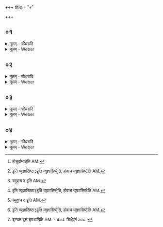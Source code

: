 +++
title = "२"

+++


## ०१
<details><summary>मूलम् - श्रीधरादि</summary>

त्र᳘याः प्प्राजापत्याः᳘॥  
प्प्रजा᳘पतौ पित᳘रि ब्ब्रह्मच᳘र्य्यमूषुर्द्देवा᳘ मनु᳘ष्या ऽअ᳘सुराः॥
</details>

<details><summary>मूलम् - Weber</summary>

त्र᳘याः प्राजापत्याः᳟॥  
प्रजा᳘पतौ पित᳘रि ब्रह्मच᳘र्यमूषुर्देवा᳘ मनुॗष्या अ᳘सुराः॥
</details>

## ०२
<details><summary>मूलम् - श्रीधरादि</summary>

(ऽ) उषित्वा᳘ ब्ब्रह्मच᳘र्य्यन्देवा᳘ ऽऊचुः॥  
(र्ब्ब्र᳘) ब्र᳘वीतु नो भ᳘वानि᳘ति ते᳘भ्यो हैत᳘दक्ष᳘रमुवाच द ऽइ᳘ति᳘ व्व्यज्ञासिष्टा३ ऽइ᳘ति᳘[[!!]] व्व्यज्ञासिष्मे᳘ति[[!!]] होचुर्द्दा᳘म्यते᳘ति न ऽआत्थेत्योमि᳘ति होवाच᳘ व्व्यज्ञासिष्टे᳘ति[[!!]]॥ शतम् ७५००॥
</details>

<details><summary>मूलम् - Weber</summary>

उषित्वा᳘ ब्रह्मच᳘र्यं देवा᳘ ऊचुः॥  
ब्र᳘वीतु नो भ᳘वानि᳘ति ते᳘भ्यो हैत᳘दक्ष᳘रमुवाच द इ᳘ति व्य᳘ज्ञासिष्टा३ इ᳘ति व्य᳘ज्ञासिष्मे᳘ति होचुर्दा᳘म्यते᳘ति [^wbr_1] न आत्थेत्योमि᳘ति होवाच व्य᳘ज्ञासिष्टे᳘ति [^wbr_2] ॥  

[^wbr_1]: होचुर्दाम्यते᳘ति AM. 
[^wbr_2]: इ᳘ति व्य᳘ज्ञासिष्टा३इ᳘ति व्य᳘ज्ञासिष्मे᳘ति, होवाच व्य᳘ज्ञासिष्टेति AM.
</details>

## ०३
<details><summary>मूलम् - श्रीधरादि</summary>

(त्य᳘) अ᳘थ हैनम्मनु᳘ष्या ऽऊचुः॥  
(र्ब्ब्र᳘) ब्र᳘वीतु नो भवानि᳘ति ते᳘भ्यो हैत᳘दे᳘वाक्ष᳘रमुवाच द ऽइ᳘ति व्व्यज्ञासिष्टा३ ऽइ᳘ति᳘[[!!]] व्व्यज्ञासिष्मे᳘ति[[!!]] होचुर्द्द᳘त्तेति[[!!]] न ऽआत्थेत्योमि᳘ति होवाच᳘ व्व्यज्ञासिष्टे᳘ति[[!!]]॥
</details>

<details><summary>मूलम् - Weber</summary>

अ᳘थ हैनम् मनुॗष्या ऊचुः॥  
ब्र᳘वीतु नो भवानि᳘ति ते᳘भ्यो हैत᳘देॗवाक्ष᳘रमुवाच द इ᳘ति [^wbr_3] व्य᳘ज्ञासिष्टा३ इ᳘ति व्य᳘ज्ञा᳘सिष्मे᳘ति होचुर्दत्ते᳘ति न आत्थेत्योमि᳘ति होवाच व्य᳘ज्ञासिष्टे᳘ति [^wbr_4] ॥  

[^wbr_3]: रमुवा᳘च द इ᳘ति AM. 
[^wbr_4]: इ᳘ति व्य᳘ज्ञासिष्टा३इ᳘ति व्य᳘ज्ञासिष्मे᳘ति, होवाच व्य᳘ज्ञासिष्टेति AM.
</details>

## ०४
<details><summary>मूलम् - श्रीधरादि</summary>

(त्य᳘) अ᳘थ हैनम᳘सुरा ऽऊचुः॥  
(र्ब्ब्र᳘) ब्ब्र᳘वीतु नो भ᳘वानि᳘ति ते᳘भ्यो हैत᳘दे᳘वाक्ष᳘रमुवाच द ऽइ᳘ति᳘ व्व्यज्ञासिष्टा३ ऽइ᳘ति᳘[[!!]] व्व्य᳘ज्ञासिष्मे᳘ति होचुर्द्द᳘यध्वमि᳘ति न ऽआत्थेत्योमि᳘ति होवाच व्व्यज्ञासिष्टे᳘ति[[!!]] त᳘देत᳘दे᳘वैषा दै᳘वी व्वाग᳘नुवदति स्तनयित्नु᳘र्द्ददद ऽइ᳘ति दा᳘म्यत दत्त द᳘यध्वमि᳘ति त᳘देत᳘त्त्रय᳘ᳫँ᳘ शिक्षे᳘द्दमन्दा᳘नन्दयामि᳘ति॥
</details>
<details><summary>मूलम् - Weber</summary>

अ᳘थ हैनम᳘सुरा ऊचुः॥  
ब्र᳘वीतु नो भ᳘वानि᳘ति ते᳘भ्यो हैत᳘देॗवाक्ष᳘रमुवाच द इ᳘ति [^wbr_5] व्य᳘ज्ञासिष्टा३ इ᳘ति व्य᳘ज्ञासिष्मे᳘ति होचुर्द᳘यध्वमि᳘ति न आत्थेत्योमि᳘ति होवाच व्य᳘ज्ञासिष्टे᳘ति [^wbr_6] त᳘देत᳘देॗवैषा दै᳘वी वाग᳘नुवदति स्तनयित्नु᳘र्ददद इ᳘ति दा᳘म्यत दत्त द᳘यध्वमि᳘ति त᳘देत᳘त्त्रयं᳘ शिक्षे᳘द्दमं [^wbr_7] दा᳘नं दयामि᳘ति॥ 

[^wbr_5]: रमुवा᳘च द इ᳘ति AM. 
[^wbr_6]: इ᳘ति व्य᳘ज्ञासिष्टा३इ᳘ति व्य᳘ज्ञासिष्मे᳘ति, होवाच व्य᳘ज्ञासिष्टेति AM.
[^wbr_7]: दा᳘म्यत द᳘त्त द᳘यध्वमि᳘ति AM. - ibid. शिक्षे᳘द्दमं acc.!
</details>

